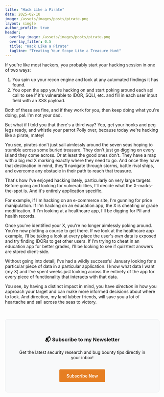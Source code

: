 ```yaml
---
title: "Hack Like a Pirate"
date: 2025-02-10
image: /assets/images/posts/pirate.png
layout: single
author_profile: true
header:
  overlay_image: /assets/images/posts/pirate.png
  overlay_filter: 0.5
  title: "Hack Like a Pirate"
  tagline: "Treating Your Scope Like a Treasure Hunt"
---
```



If you're like most hackers, you probably start your hacking session in one of two ways:

1. You spin up your recon engine and look at any automated findings it has found.
2. You open the app you're hacking on and start poking around each api call to see if it's vulnerable to IDOR, SQLI, etc. and fill in each user input field with an XSS payload.

Both of these are fine, and if they work for you, then keep doing what you're doing, pal. I'm not your dad.

But what if I told you that there's a third way? Yep, get your hooks and peg legs ready, and whistle your parrot Polly over, because today we're hacking like a pirate, matey!

You see, pirates don't just sail aimlessly around the seven seas hoping to stumble across some buried treasure. They don't just go digging on every island they come across. Or at least the good ones don't. They have a map with a big red X marking exactly where they need to go. And once they have that destination in mind, they'll navigate through storms, battle rival ships, and overcome any obstacle in their path to reach that treasure.

That's how I've enjoyed hacking lately, particularly on very large targets. Before going and looking for vulnerabilities, I'll decide what the X-marks-the-spot is. And it's entirely application specific. 

For example, if I'm hacking on an e-commerce site, I'm gunning for price manipulation. If I'm hacking on an education app, the X is cheating or grade modification. If I'm looking at a healthcare app, I'll be digging for PII and health records.

Once you've identified your X, you're no longer aimlessly poking around. You're now plotting a course to get there. If we look at the healthcare app example, I'll be taking a look at every place the user's _own_ data is exposed and try finding IDORs to get other users. If I'm trying to cheat in an education app for better grades, I'll be looking to see if quiz/test answers are stored client-side. 

Without going into detail, I've had a wildly successful January looking for a particular piece of data in a particular application. I know what data I want (my X) and I've spent weeks just looking across the entirety of the app for every piece of functionality that interacts with that data. 

You see, by having a distinct impact in mind, you have _direction_ in how you approach your target and can make more informed decisions about where to look. And direction, my land lubber friends, will save you a lot of heartache and sail across the seas to victory. 

<div class="newsletter-signup">
  <h3>📬 Subscribe to my Newsletter</h3>
  <p>Get the latest security research and bug bounty tips directly in your inbox!</p>
  <a href="https://archangel.beehiiv.com/" class="newsletter-button">
    Subscribe Now
  </a>
</div>

<style>
  .newsletter-signup {
    margin: 3rem 0;
    padding: 2rem;
    background: #f8f9fa;
    border-radius: 8px;
    text-align: center;
    border: 1px solid #e9ecef;
  }

  .newsletter-button {
    display: inline-block;
    padding: 0.8rem 1.5rem;
    background-color: #e67e22;
    color: white;
    text-decoration: none;
    border-radius: 4px;
    font-weight: 600;
    margin-top: 1rem;
    transition: background-color 0.2s ease;
  }

  .newsletter-button:hover {
    background-color: #d35400;
    color: white;
  }
</style>